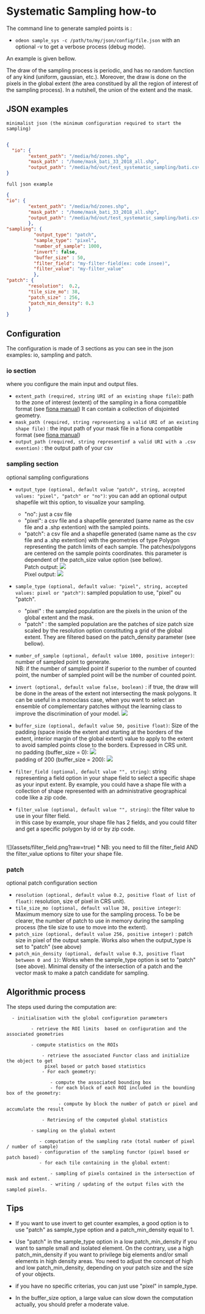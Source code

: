 # Systematic Sampling how-to

The command line to generate sampled points is :

* `odeon sample_sys -c /path/to/my/json/config/file.json`
with an optional -v to get a verbose process (debug mode). 

An example is given bellow.


The draw of the sampling process is periodic, and has no random function of any kind (uniform, gaussian, etc.).
 Moreover, the draw is done on the pixels in the global extent (the area 
 constitued by all the region of interest of the sampling process). In a nutshell, the union of the extent and the mask.
## JSON examples
`minimalist json (the minimum configuration required to start the sampling)`
```json

{
  "io": {
        "extent_path": "/media/hd/zones.shp",
        "mask_path" : "/home/mask_bati_33_2018_all.shp",
        "output_path": "/media/hd/out/test_systematic_sampling/bati.csv"}
}
```
`full json example`
```json
{
"io": {
        "extent_path": "/media/hd/zones.shp",
        "mask_path" : "/home/mask_bati_33_2018_all.shp",
        "output_path": "/media/hd/out/test_systematic_sampling/bati.csv"
        },
"sampling": { 
          "output_type": "patch",
          "sample_type": "pixel",
          "number_of_sample": 1000,
          "invert": false,
          "buffer_size" : 50,
          "filter_field": "my-filter-field(ex: code insee)",
          "filter_value": "my-filter_value"
          },
"patch": {
        "resolution":  0.2,
        "tile_size_mo": 38,
        "patch_size" : 256,
        "patch_min_density": 0.3
        }
}
```
## Configuration

The configuration is made of 3 sections as you can see in the json examples: io, sampling and patch.

### io section

where you configure the main input and output files.
* `extent_path (required, string URI of an existing shape file)`: 
path to the zone of interest (extent) of the sampling in a fiona compatible format (see [fiona manual](https://fiona.readthedocs.io/en/latest/manual.html))
It can contain a collection of disjointed geometry.
* `mask_path (required, string representing a valid URI of an existing shape file)` : the input path of your mask file in a fiona compatible format (see [fiona manual](https://fiona.readthedocs.io/en/latest/manual.html))
* `output_path (required, string representinf a valid URI with a .csv exention)` : the output path of your csv

### sampling section

optional sampling configurations 

* `output_type (optional, default value "patch", string, accepted values: "pixel", "patch" or "no")`: 
you can add an optional output shapefile wit this option, to visualize your sampling.

  * "no": just a csv file
  * "pixel": a csv file and a shapefile generated (same name as the csv file and a .shp extention) 
  with the sampled points.
  * "patch": a csv file and a shapefile generated (same name as the csv file and a .shp extention) 
  with the geometries of type Polygon representing the patch limits of each sample. The patches/polygons are centered on the 
  sample points coordinates. this parameter is dependent of the patch_size value option (see bellow).
<br/>Patch output:
![](assets/output_patch.png?raw=true)
<br/>Pixel output:
![](assets/output_pixel.png?raw=true)
* `sample_type (optional, default value: "pixel", string, accepted values: pixel or "patch")`:
 sampled population to use, "pixel" ou "patch".
   * "pixel" : the sampled population are the pixels in the union of the global extent and the mask.
   * "patch" : the sampled population are the patches of size patch size scaled by the resolution option constituting a grid of
   the global extent. They are filtered based on the patch_density parameter (see bellow).
* `number_of_sample (optional, default value 1000, positive integer)`: 
    number of sampled point to generate.
    <br/>NB: if the number of sampled point if superior to the number of counted point, the number of sampled point
    will be the number of counted point.
* `invert (optional, default value false, boolean)` : if true, the draw will be done in the areas of the extent not intersecting
the mask polygons. It can be useful in a monoclass case, when you want to select an ensemble of complementary patches without the
learning class to improve the discrimination of your model.
![](assets/sample_sys_invert_patch.png?raw=true)
* `buffer_size (optional, default value 50, positive float)`: 
Size of the padding (space inside the extent and starting at the borders of the extent, interior margin of the global extent) value to apply to the extent 
to avoid sampled points close to the borders. Expressed in CRS unit.
<br/>no padding (buffer_size = 0):
![](assets/no_padding.png?raw=true)
<br/>padding of 200 (buffer_size = 200):
![](assets/padding_200.png?raw=true)
* `filter_field (optional, default value "", string)`: string representing a field option in your shape field to select a specific shape
as your input extent. By example, you could have a shape file with a collection of shape represented with an administrative geographical code like a zip code.
* `filter_value (optional, default value "", string)`: the filter value to use in your filter field.
<br/>in this case by example, your shape file has 2 fields, and you could filter and get a specific
polygon by id or by zip code.
<br/>
![](assets/filter_field.png?raw=true)
*  NB: you need to fill the filter_field AND the filter_value options to filter your shape file.

### patch 
optional patch configuration section

* `resolution (optional, default value 0.2, positive float of list of float)`:  resolution, size of pixel in CRS unit).
* `tile_size_mo (optional, default vallue 38, positive integer)`: Maximum memory size to use for the sampling process. To be be clearer, the number of patch to use
in memory during the sampling process (the tile size to use to move into the extent). 
* `patch_size (optional, default value 256, positive integer)` : patch size in pixel of the output sample. Works also when the output_type is set to "patch" (see above)
* `patch_min_density (optional, default value 0.3, positive float between 0 and 1)`: Works when the sample_type option is set to "patch" (see above). Minimal density of the intersection of a patch and the vector mask to make a patch candidate for sampling.


## Algorithmic process

The steps used during the computation are:
```
  - initialisation with the global configuration parameters
  
         - retrieve the ROI limits  based on configuration and the associated geometries
         
         - compute statistics on the ROIs
         
             - retrieve the associated Functor class and initialize the object to get
              pixel based or patch based statistics
             - For each geometry:
             
                - compute the associated bounding box
                - for each block of each ROI included in the bounding box of the geometry:
                
                   - compute by block the number of patch or pixel and accumulate the result
                   
             - Retrieving of the computed global statistics
             
         - sampling on the global extent
         
            - computation of the sampling rate (total number of pixel / number of sample)
            - configuration of the sampling functor (pixel based or patch based)
            - for each tile containing in the global extent:
            
                - sampling of pixels contained in the intersection of mask and extent.
                - writing / updating of the output files with the sampled pixels.

```
## Tips

* If you want to use invert to get counter examples, a good option is to use "patch" as sample_type option and 
a patch_min_density equal to 1.

* Use "patch" in the sample_type option in a low patch_min_density if you want to sample small and isolated element. On the contrary,
 use a high patch_min_density if you want to privilege big elements and/or small elements in high
 density areas. You need to adjust the concept of high and low patch_min_density, depending on
 your patch size and the size of your objects.
 
* if you have no specific criterias, you can just use "pixel" in sample_type.
* In the buffer_size option, a large value can slow down the computation
actually, you should prefer a moderate value.